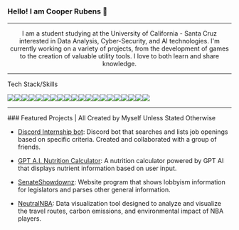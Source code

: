 ### Hello! I am Cooper Rubens 👋
<hr>
<center> I am a student studying at the University of California - Santa Cruz interested in Data Analysis, Cyber-Security, and AI technologies.  I'm currently working on a variety of projects, from the development of games to the creation of valuable utility tools. I love to both learn and share knowledge.  </center>
<hr>
<p>Tech Stack/Skills</p>

<img src="https://img.shields.io/badge/Python-FFD43B?style=for-the-badge&logo=python&logoColor=blue" /><img src="https://img.shields.io/badge/HTML5-E34F26?style=for-the-badge&logo=html5&logoColor=white" /><img src="https://img.shields.io/badge/coding%20ninjas-DD6620?style=for-the-badge&logo=codingninjas&logoColor=white" /><img src="https://img.shields.io/badge/JavaScript-323330?style=for-the-badge&logo=javascript&logoColor=F7DF1E" /><img src="https://img.shields.io/badge/Lua-2C2D72?style=for-the-badge&logo=lua&logoColor=white" /><img src="https://img.shields.io/badge/Numpy-777BB4?style=for-the-badge&logo=numpy&logoColor=white" /><img src="https://img.shields.io/badge/C%2B%2B-00599C?style=for-the-badge&logo=c%2B%2B&logoColor=white" /><img src="https://img.shields.io/badge/Unity-100000?style=for-the-badge&logo=unity&logoColor=white" /><img src="(https://img.shields.io/badge/Oracle-F80000?style=for-the-badge&logo=Oracle&logoColor=white)" /><img src="https://img.shields.io/badge/Oracle-F80000?style=for-the-badge&logo=oracle&logoColor=black" /><img src="https://img.shields.io/badge/TypeScript-007ACC?style=for-the-badge&logo=typescript&logoColor=white" /><img src="https://img.shields.io/badge/MySQL-005C84?style=for-the-badge&logo=mysql&logoColor=white" /><img src="https://img.shields.io/badge/JSS-F7DF1E?style=for-the-badge&logo=JSS&logoColor=white" /><img src="https://img.shields.io/badge/Pandas-2C2D72?style=for-the-badge&logo=pandas&logoColor=white" /><img src="https://img.shields.io/badge/adobe-%23FF0000.svg?style=for-the-badge&logo=adobe&logoColor=white)" /><img src="https://img.shields.io/badge/IntelliJIDEA-000000.svg?style=for-the-badge&logo=intellij-idea&logoColor=white" /><img src="https://img.shields.io/badge/shell_script-%23121011.svg?style=for-the-badge&logo=gnu-bash&logoColor=white" /><img src="https://img.shields.io/badge/typescript-%23007ACC.svg?style=for-the-badge&logo=typescript&logoColor=white" /><img src="https://img.shields.io/badge/unrealengine-%23313131.svg?style=for-the-badge&logo=unrealengine&logoColor=white" /><img src="https://img.shields.io/badge/WebGL-990000?logo=webgl&logoColor=white&style=for-the-badge" />
<hr>
### Featured Projects | All Created by Myself Unless Stated Otherwise

- [Discord Internship bot](https://github.com/Adam101k/Internship-Discord-Bot): Discord bot that searches and lists job openings based on specific criteria. Created and collaborated with a group of friends.
  
- [GPT A.I. Nutrition Calculator](https://chat.openai.com/g/g-457qBAOqm-macro-calculator): A nutrition calculator powered by GPT AI that displays nutrient information based on user input.
  
- [SenateShowdownz](https://github.com/crowoh/SenateShowdownz): Website program that shows lobbyism information for legislators and parses other general information.
  
- [NeutralNBA](https://github.com/crowoh/NeutralNBA): Data visualization tool designed to analyze and visualize the travel routes, carbon emissions, and environmental impact of NBA players.
